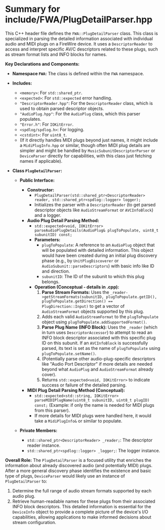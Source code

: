 # Summary for include/FWA/PlugDetailParser.hpp

This C++ header file defines the `FWA::PlugDetailParser` class. This class is specialized in parsing the detailed information associated with individual audio and MIDI plugs on a FireWire device. It uses a `DescriptorReader` to access and interpret specific AV/C descriptors related to these plugs, such as stream format lists and INFO blocks for names.

**Key Declarations and Components:**

-   **Namespace `FWA`:** The class is defined within the `FWA` namespace.

-   **Includes:**
    -   `<memory>`: For `std::shared_ptr`.
    -   `<expected>`: For `std::expected` error handling.
    -   `"DescriptorReader.hpp"`: For the `DescriptorReader` class, which is used to obtain parsed descriptor objects.
    -   `"AudioPlug.hpp"`: For the `AudioPlug` class, which this parser populates.
    -   `"Error.h"`: For `IOKitError`.
    -   `<spdlog/spdlog.h>`: For logging.
    -   `<cstdint>`: For `uint8_t`.
    -   (If it directly handles MIDI plugs beyond just names, it might include a `MidiPlugInfo.hpp` or similar, though often MIDI plug details are simpler and might be handled by `MusicSubunitDescriptorParser` or `DeviceParser` directly for capabilities, with this class just fetching names if applicable).

-   **Class `PlugDetailParser`:**
    -   **Public Interface:**
        -   **Constructor:**
            -   `PlugDetailParser(std::shared_ptr<DescriptorReader> reader, std::shared_ptr<spdlog::logger> logger);`
            -   Initializes the parser with a `DescriptorReader` (to get parsed descriptor objects like `AudioStreamFormat` or `AVCInfoBlock`) and a logger.
        -   **Audio Plug Detail Parsing Method:**
            -   `std::expected<void, IOKitError> parseAudioPlugDetails(AudioPlug& plugToPopulate, uint8_t subunitID) const;`
            -   **Parameters:**
                -   `plugToPopulate`: A reference to an `AudioPlug` object that will be populated with detailed information. This object would have been created during an initial plug discovery phase (e.g., by `UnitPlugDiscoverer` or `AudioSubunit::parseDescriptors`) with basic info like ID and direction.
                -   `subunitID`: The ID of the subunit to which this plug belongs.
            -   **Operation (Conceptual - details in .cpp):**
                1.  **Parse Stream Formats:** Uses the `_reader->getStreamFormats(subunitID, plugToPopulate.getID(), plugToPopulate.getDirection() == PlugDirection::Input)` to get a vector of `AudioStreamFormat` objects supported by this plug.
                2.  Adds each valid `AudioStreamFormat` to the `plugToPopulate` object using `plugToPopulate.addSupportedFormat()`.
                3.  **Parse Plug Name (INFO Block):** Uses the `_reader` (which in turn uses `DescriptorAccessor`) to attempt to read an INFO block descriptor associated with this specific plug ID on this subunit. If an `AVCInfoBlock` is successfully parsed, its text is set as the name of `plugToPopulate` using `plugToPopulate.setName()`.
                4.  (Potentially parse other audio-plug-specific descriptors like "Audio Port Descriptor" if more details are needed beyond what `AudioPlug` and `AudioStreamFormat` already cover).
                5.  Returns `std::expected<void, IOKitError>` to indicate success or failure of the detailed parsing.
        -   **MIDI Plug Detail Parsing Method (Conceptual):**
            -   `std::expected<std::string, IOKitError> parseMIDIPlugName(uint8_t subunitID, uint8_t plugID) const;` (Example: if only the name is needed for MIDI plugs from this parser).
            -   If more details for MIDI plugs were handled here, it would take a `MidiPlugInfo&` or similar to populate.

    -   **Private Members:**
        -   `std::shared_ptr<DescriptorReader> _reader;`: The descriptor reader instance.
        -   `std::shared_ptr<spdlog::logger> _logger;`: The logger instance.

**Overall Role:**
The `PlugDetailParser` is a focused utility that enriches the information about already discovered audio (and potentially MIDI) plugs. After a more general discovery phase identifies the existence and basic type of plugs, `DeviceParser` would likely use an instance of `PlugDetailParser` to:
1.  Determine the full range of audio stream formats supported by each audio plug.
2.  Retrieve human-readable names for these plugs from their associated INFO block descriptors.
This detailed information is essential for the `DeviceInfo` object to provide a complete picture of the device's I/O capabilities, allowing applications to make informed decisions about stream configuration.
